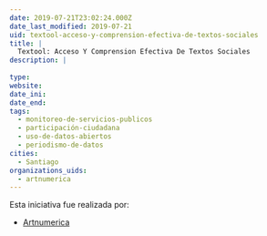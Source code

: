 ```yaml
---
date: 2019-07-21T23:02:24.000Z
date_last_modified: 2019-07-21
uid: textool-acceso-y-comprension-efectiva-de-textos-sociales
title: |
  Textool: Acceso Y Comprension Efectiva De Textos Sociales
description: |
  
type: 
website: 
date_ini: 
date_end: 
tags:
  - monitoreo-de-servicios-publicos
  - participación-ciudadana
  - uso-de-datos-abiertos
  - periodismo-de-datos
cities: 
  - Santiago
organizations_uids:
  - artnumerica
---
```


Esta iniciativa fue realizada por:

- [Artnumerica](/organizaciones/artnumerica)
